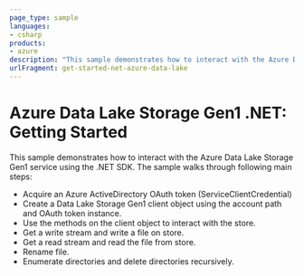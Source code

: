```yaml
---
page_type: sample
languages:
- csharp
products:
- azure
description: "This sample demonstrates how to interact with the Azure Data Lake Storage Gen1 service using the .NET SDK."
urlFragment: get-started-net-azure-data-lake
---
```


# Azure Data Lake Storage Gen1 .NET: Getting Started

This sample demonstrates how to interact with the Azure Data Lake Storage Gen1 service using the .NET SDK. The sample walks through following main steps:
- Acquire an Azure ActiveDirectory OAuth token (ServiceClientCredential)
- Create a Data Lake Storage Gen1 client object using the account path and OAuth token instance.
- Use the methods on the client object to interact with the store.
- Get a write stream and write a file on store.
- Get a read stream and read the file from store.
- Rename file.
- Enumerate directories and delete directories recursively.
